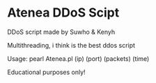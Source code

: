 # Atenea DDoS Scipt
DDoS script made by Suwho &amp; Kenyh

Multithreading, i think is the best ddos script

Usage: pearl Atenea.pl (ip) (port) (packets) (time)

Educational purposes only!
